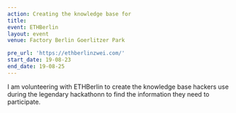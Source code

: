 ```yaml
---
action: Creating the knowledge base for
title:
event: ETHBerlin
layout: event
venue: Factory Berlin Goerlitzer Park

pre_url: 'https://ethberlinzwei.com/'
start_date: 19-08-23
end_date: 19-08-25
---
```


I am volunteering with ETHBerlin to create the knowledge base hackers use during the legendary hackathonn to find the information they need to participate.
